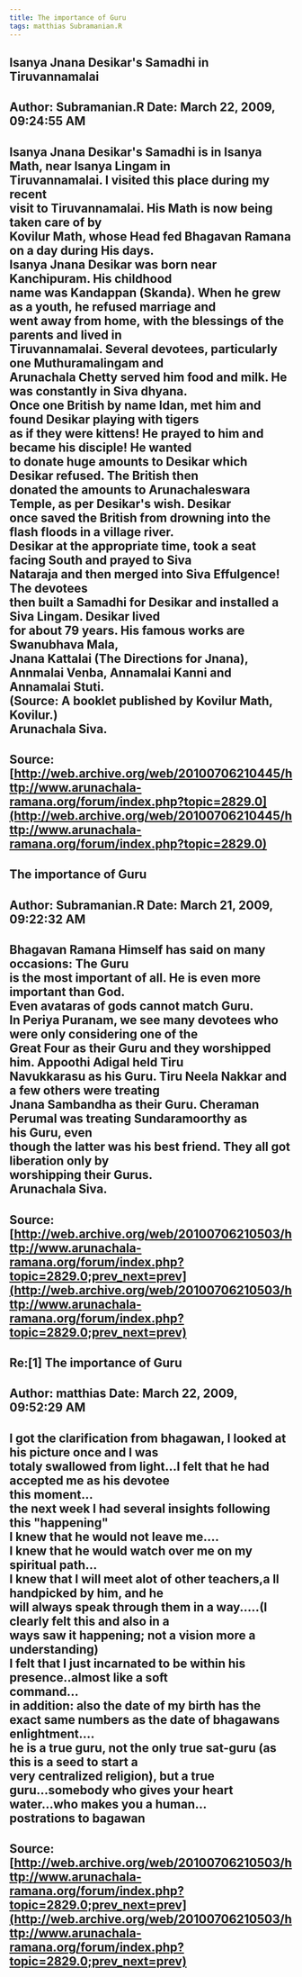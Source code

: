```yaml
--- 
title: The importance of Guru   
tags: matthias Subramanian.R  
---  
```

## Isanya Jnana Desikar's Samadhi in Tiruvannamalai  
Author: Subramanian.R       Date: March 22, 2009, 09:24:55 AM  
---  
Isanya Jnana Desikar's Samadhi is in Isanya Math, near Isanya Lingam in  
Tiruvannamalai. I visited this place during my recent   
visit to Tiruvannamalai. His Math is now being taken care of by   
Kovilur Math, whose Head fed Bhagavan Ramana on a day during His days.   
Isanya Jnana Desikar was born near Kanchipuram. His childhood   
name was Kandappan (Skanda). When he grew as a youth, he refused marriage and  
went away from home, with the blessings of the parents and lived in  
Tiruvannamalai. Several devotees, particularly one Muthuramalingam and  
Arunachala Chetty served him food and milk. He was constantly in Siva dhyana.  
Once one British by name Idan, met him and found Desikar playing with tigers  
as if they were kittens! He prayed to him and became his disciple! He wanted  
to donate huge amounts to Desikar which Desikar refused. The British then  
donated the amounts to Arunachaleswara Temple, as per Desikar's wish. Desikar  
once saved the British from drowning into the flash floods in a village river.   
Desikar at the appropriate time, took a seat facing South and prayed to Siva  
Nataraja and then merged into Siva Effulgence! The devotees   
then built a Samadhi for Desikar and installed a Siva Lingam. Desikar lived  
for about 79 years. His famous works are Swanubhava Mala,   
Jnana Kattalai (The Directions for Jnana), Annmalai Venba, Annamalai Kanni and  
Annamalai Stuti.   
(Source: A booklet published by Kovilur Math, Kovilur.)   
Arunachala Siva.
 ---  
Source:[http://web.archive.org/web/20100706210445/http://www.arunachala-ramana.org/forum/index.php?topic=2829.0](http://web.archive.org/web/20100706210445/http://www.arunachala-ramana.org/forum/index.php?topic=2829.0)   
---  

## The importance of Guru  
Author: Subramanian.R       Date: March 21, 2009, 09:22:32 AM  
---  
Bhagavan Ramana Himself has said on many occasions: The Guru   
is the most important of all. He is even more important than God.   
Even avataras of gods cannot match Guru.   
In Periya Puranam, we see many devotees who were only considering one of the  
Great Four as their Guru and they worshipped him. Appoothi Adigal held Tiru  
Navukkarasu as his Guru. Tiru Neela Nakkar and a few others were treating  
Jnana Sambandha as their Guru. Cheraman Perumal was treating Sundaramoorthy as  
his Guru, even   
though the latter was his best friend. They all got liberation only by  
worshipping their Gurus.   
Arunachala Siva.
 ---  
Source:[http://web.archive.org/web/20100706210503/http://www.arunachala-ramana.org/forum/index.php?topic=2829.0;prev_next=prev](http://web.archive.org/web/20100706210503/http://www.arunachala-ramana.org/forum/index.php?topic=2829.0;prev_next=prev)   
---  

## Re:[1] The importance of Guru  
Author: matthias            Date: March 22, 2009, 09:52:29 AM  
---  
I got the clarification from bhagawan, I looked at his picture once and I was  
totaly swallowed from light...I felt that he had accepted me as his devotee  
this moment...   
the next week I had several insights following this "happening"   
I knew that he would not leave me....   
I knew that he would watch over me on my spiritual path...   
I knew that I will meet alot of other teachers,a ll handpicked by him, and he  
will always speak through them in a way.....(I clearly felt this and also in a  
ways saw it happening; not a vision more a understanding)   
I felt that I just incarnated to be within his presence..almost like a soft  
command...   
in addition: also the date of my birth has the exact same numbers as the date of bhagawans  
enlightment....   
he is a true guru, not the only true sat-guru (as this is a seed to start a  
very centralized religion), but a true guru...somebody who gives your heart  
water...who makes you a human...   
postrations to bagawan
 ---  
Source:[http://web.archive.org/web/20100706210503/http://www.arunachala-ramana.org/forum/index.php?topic=2829.0;prev_next=prev](http://web.archive.org/web/20100706210503/http://www.arunachala-ramana.org/forum/index.php?topic=2829.0;prev_next=prev)   
---  

